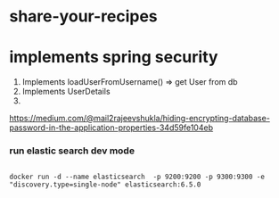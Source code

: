 ﻿# share-your-recipes

# implements spring security

1. Implements loadUserFromUsername() => get User from db
2. Implements UserDetails
3.

https://medium.com/@mail2rajeevshukla/hiding-encrypting-database-password-in-the-application-properties-34d59fe104eb

### run elastic search dev mode

```

docker run -d --name elasticsearch  -p 9200:9200 -p 9300:9300 -e "discovery.type=single-node" elasticsearch:6.5.0

```
